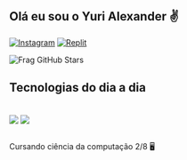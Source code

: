 ## Olá eu sou o Yuri Alexander ✌️
[![Instagram](https://img.shields.io/badge/Instagram-E4405F?style=for-the-badge&logo=instagram&logoColor=white)](https://www.instagram.com/yuyukiin/)
[![Replit](https://img.shields.io/badge/replit-667881?style=for-the-badge&logo=replit&logoColor=white)](https://replit.com/@yurialex)

![Frag GitHub Stars](https://github-readme-stats.vercel.app/api?username=heyuyuyu&theme=blue-green)

## Tecnologias do dia a dia

<div style="display: inline_block"><br/>
 <img align="center"  ait="htlms" src="https://img.shields.io/badge/Python-3776AB?style=for-the-badge&logo=python&logoColor=white"/>
 <img align="center"  ait="htlms" src="https://img.shields.io/badge/C-00599C?style=for-the-badge&logo=c&logoColor=white"/>
</div><br/>
  
Cursando ciência da computação 2/8 🖥️

